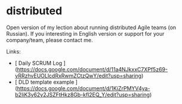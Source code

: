 distributed
===========

Open version of my lection about running distributed Agile teams (on Russian). If you interesting in English version or support for your company/team, please contact me.

Links:

- [ Daily SCRUM Log ] (https://docs.google.com/document/d/11a4NJkxxC7XPf5z69-vRRzhvEUOLlcdRxRwmZCtzQwY/edit?usp=sharing)
- [ DLD template example ] (https://docs.google.com/document/d/1KiZrPMYV4ya-b2liK3y62y2JSZFtHkz8Gb-kfl2EQ_Y/edit?usp=sharing)


